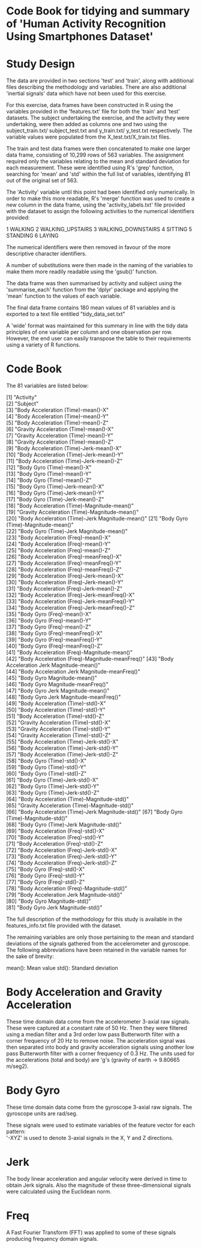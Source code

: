 # Code Book for tidying and summary of 'Human Activity Recognition Using Smartphones Dataset'

# Study Design

The data are provided in two sections 'test' and 'train', along with additional files describing the methodology and variables. There are also additional 'inertial signals' data which have not been used for this exercise.

For this exercise, data frames have been constructed in R using the variables provided in the 'features.txt' file for both the 'train' and 'test' datasets. The subject undertaking the exercise, and the activity they were undertaking, were then added as columns one and two using the subject_train.txt/ subject_test.txt and y_train.txt/ y_test.txt respectively. The variable values were populated from the X_test.txt/X_train.txt files.

The train and test data frames were then concatenated to make one larger data frame, consisting of 10,299 rows of 563 variables. The assignment required only the variables relating to the mean and standard deviation for each measurement. These were identified using R's 'grep' function, searching for 'mean' and 'std' within the full list of variables, identifying 81 out of the original set of 563. 

The 'Activity' variable until this point had been identified only numerically. In order to make this more readable, R's 'merge' function was used to create a new column in the data frame, using the 'activity_labels.txt' file provided with the dataset to assign the following activities to the numerical identifiers provided:

1 WALKING
2 WALKING_UPSTAIRS
3 WALKING_DOWNSTAIRS
4 SITTING
5 STANDING
6 LAYING

The numerical identifiers were then removed in favour of the more descriptive character identifiers.

A number of substitutions were then made in the naming of the variables to make them more readily readable using the 'gsub()' function. 

The data frame was then summarised by activity and subject using the 'summarise_each' function from the 'dplyr' package and applying the 'mean' function to the values of each variable. 

The final data frame contains 180 mean values of 81 variables and is exported to a text file entitled "tidy_data_set.txt"  

A 'wide' format was maintained for this summary in line with the tidy data principles of one variable per column and one observation per row. However, the end user can easily transpose the table to their requirements using a variety of R functions.

# Code Book

The 81 variables are listed below:

 [1] "Activity"                                      
 [2] "Subject"                                       
 [3] "Body Acceleration (Time)-mean()-X"             
 [4] "Body Acceleration (Time)-mean()-Y"             
 [5] "Body Acceleration (Time)-mean()-Z"             
 [6] "Gravity Acceleration (Time)-mean()-X"          
 [7] "Gravity Acceleration (Time)-mean()-Y"          
 [8] "Gravity Acceleration (Time)-mean()-Z"          
 [9] "Body Acceleration (Time)-Jerk-mean()-X"        
[10] "Body Acceleration (Time)-Jerk-mean()-Y"        
[11] "Body Acceleration (Time)-Jerk-mean()-Z"        
[12] "Body Gyro (Time)-mean()-X"                     
[13] "Body Gyro (Time)-mean()-Y"                     
[14] "Body Gyro (Time)-mean()-Z"                     
[15] "Body Gyro (Time)-Jerk-mean()-X"                
[16] "Body Gyro (Time)-Jerk-mean()-Y"                
[17] "Body Gyro (Time)-Jerk-mean()-Z"                
[18] "Body Acceleration (Time)-Magnitude-mean()"     
[19] "Gravity Acceleration (Time)-Magnitude-mean()"  
[20] "Body Acceleration (Time)-Jerk Magnitude-mean()"
[21] "Body Gyro (Time)-Magnitude-mean()"             
[22] "Body Gyro (Time)-Jerk Magnitude-mean()"        
[23] "Body Acceleration (Freq)-mean()-X"             
[24] "Body Acceleration (Freq)-mean()-Y"             
[25] "Body Acceleration (Freq)-mean()-Z"             
[26] "Body Acceleration (Freq)-meanFreq()-X"         
[27] "Body Acceleration (Freq)-meanFreq()-Y"         
[28] "Body Acceleration (Freq)-meanFreq()-Z"         
[29] "Body Acceleration (Freq)-Jerk-mean()-X"        
[30] "Body Acceleration (Freq)-Jerk-mean()-Y"        
[31] "Body Acceleration (Freq)-Jerk-mean()-Z"        
[32] "Body Acceleration (Freq)-Jerk-meanFreq()-X"    
[33] "Body Acceleration (Freq)-Jerk-meanFreq()-Y"    
[34] "Body Acceleration (Freq)-Jerk-meanFreq()-Z"    
[35] "Body Gyro (Freq)-mean()-X"                     
[36] "Body Gyro (Freq)-mean()-Y"                     
[37] "Body Gyro (Freq)-mean()-Z"                     
[38] "Body Gyro (Freq)-meanFreq()-X"                 
[39] "Body Gyro (Freq)-meanFreq()-Y"                 
[40] "Body Gyro (Freq)-meanFreq()-Z"                 
[41] "Body Acceleration (Freq)-Magnitude-mean()"     
[42] "Body Acceleration (Freq)-Magnitude-meanFreq()" 
[43] "Body Acceleration Jerk Magnitude-mean()"       
[44] "Body Acceleration Jerk Magnitude-meanFreq()"   
[45] "Body Gyro Magnitude-mean()"                    
[46] "Body Gyro Magnitude-meanFreq()"                
[47] "Body Gyro Jerk Magnitude-mean()"               
[48] "Body Gyro Jerk Magnitude-meanFreq()"           
[49] "Body Acceleration (Time)-std()-X"              
[50] "Body Acceleration (Time)-std()-Y"              
[51] "Body Acceleration (Time)-std()-Z"              
[52] "Gravity Acceleration (Time)-std()-X"           
[53] "Gravity Acceleration (Time)-std()-Y"           
[54] "Gravity Acceleration (Time)-std()-Z"           
[55] "Body Acceleration (Time)-Jerk-std()-X"         
[56] "Body Acceleration (Time)-Jerk-std()-Y"         
[57] "Body Acceleration (Time)-Jerk-std()-Z"         
[58] "Body Gyro (Time)-std()-X"                      
[59] "Body Gyro (Time)-std()-Y"                      
[60] "Body Gyro (Time)-std()-Z"                      
[61] "Body Gyro (Time)-Jerk-std()-X"                 
[62] "Body Gyro (Time)-Jerk-std()-Y"                 
[63] "Body Gyro (Time)-Jerk-std()-Z"                 
[64] "Body Acceleration (Time)-Magnitude-std()"      
[65] "Gravity Acceleration (Time)-Magnitude-std()"   
[66] "Body Acceleration (Time)-Jerk Magnitude-std()" 
[67] "Body Gyro (Time)-Magnitude-std()"              
[68] "Body Gyro (Time)-Jerk Magnitude-std()"         
[69] "Body Acceleration (Freq)-std()-X"              
[70] "Body Acceleration (Freq)-std()-Y"              
[71] "Body Acceleration (Freq)-std()-Z"              
[72] "Body Acceleration (Freq)-Jerk-std()-X"         
[73] "Body Acceleration (Freq)-Jerk-std()-Y"         
[74] "Body Acceleration (Freq)-Jerk-std()-Z"         
[75] "Body Gyro (Freq)-std()-X"                      
[76] "Body Gyro (Freq)-std()-Y"                      
[77] "Body Gyro (Freq)-std()-Z"                      
[78] "Body Acceleration (Freq)-Magnitude-std()"      
[79] "Body Acceleration Jerk Magnitude-std()"        
[80] "Body Gyro Magnitude-std()"                     
[81] "Body Gyro Jerk Magnitude-std()"

The full description of the methodology for this study is available in the features_info.txt file provided with the dataset. 

The remaining variables are only those pertaining to the mean and standard deviations of the signals gathered from the accelerometer and gyroscope. The following abbreviations have been retained in the variable names for the sake of brevity:

mean(): Mean value
std(): Standard deviation

# Body Acceleration and Gravity Acceleration

These time domain data come from the accelerometer 3-axial raw signals. These were captured at a constant rate of 50 Hz. Then they were filtered using a median filter and a 3rd order low pass Butterworth filter with a corner frequency of 20 Hz to remove noise. The acceleration signal was then separated into body and gravity acceleration signals using another low pass Butterworth filter with a corner frequency of 0.3 Hz. The units used for the accelerations (total and body) are 'g's (gravity of earth -> 9.80665 m/seg2).

# Body Gyro

These time domain data come from the gyroscope 3-axial raw signals. The gyroscope units are rad/seg.

These signals were used to estimate variables of the feature vector for each pattern:  
'-XYZ' is used to denote 3-axial signals in the X, Y and Z directions.

# Jerk

The body linear acceleration and angular velocity were derived in time to obtain Jerk signals. Also the magnitude of these three-dimensional signals were calculated using the Euclidean norm. 

# Freq

A Fast Fourier Transform (FFT) was applied to some of these signals producing frequency domain signals. 







